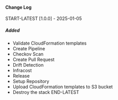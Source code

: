 #### Change Log

START-LATEST
[1.0.0] - 2025-01-05
##### Added
- Validate CloudFormation templates
- Create Pipeline
- Checkov Scan
- Create Pull Request
- Drift Detection
- Infracost
- Release
- Setup Repository
- Upload CloudFormation templates to S3 bucket
- Destroy the stack
END-LATEST